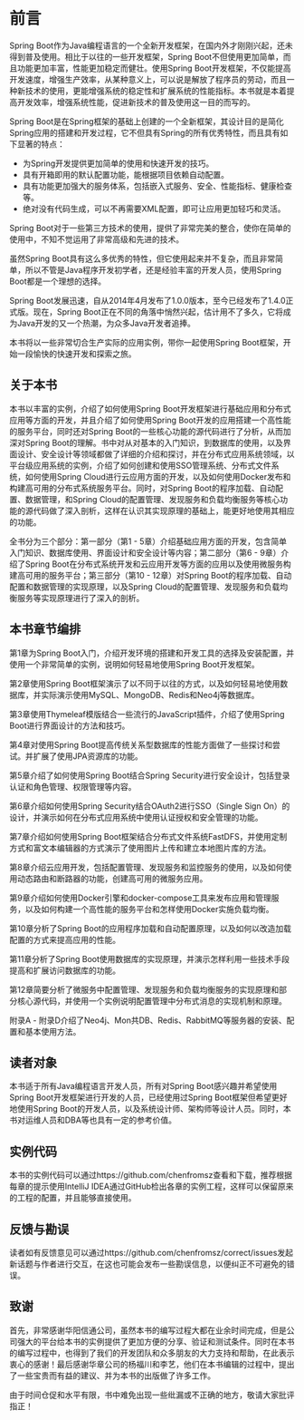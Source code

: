 # 前言

Spring Boot作为Java编程语言的一个全新开发框架，在国内外才刚刚兴起，还未得到普及使用。相比于以往的一些开发框架，Spring Boot不但使用更加简单，而且功能更加丰富，性能更加稳定而健壮。使用Spring Boot开发框架，不仅能提高开发速度，增强生产效率，从某种意义上，可以说是解放了程序员的劳动，而且一种新技术的使用，更能增强系统的稳定性和扩展系统的性能指标。本书就是本着提高开发效率，增强系统性能，促进新技术的普及使用这一目的而写的。

Spring Boot是在Spring框架的基础上创建的一个全新框架，其设计目的是简化Spring应用的搭建和开发过程，它不但具有Spring的所有优秀特性，而且具有如下显著的特点：

* 为Spring开发提供更加简单的使用和快速开发的技巧。
* 具有开箱即用的默认配置功能，能根据项目依赖自动配置。
* 具有功能更加强大的服务体系，包括嵌入式服务、安全、性能指标、健康检查等。
* 绝对没有代码生成，可以不再需要XML配置，即可让应用更加轻巧和灵活。

Spring Boot对于一些第三方技术的使用，提供了非常完美的整合，使你在简单的使用中，不知不觉运用了非常高级和先进的技术。

虽然Spring Boot具有这么多优秀的特性，但它使用起来并不复杂，而且非常简单，所以不管是Java程序开发初学者，还是经验丰富的开发人员，使用Spring Boot都是一个理想的选择。

Spring Boot发展迅速，自从2014年4月发布了1.0.0版本，至今已经发布了1.4.0正式版。现在，Spring Boot正在不同的角落中悄然兴起，估计用不了多久，它将成为Java开发的又一个热潮，为众多Java开发者追捧。

本书将以一些非常切合生产实际的应用实例，带你一起使用Spring Boot框架，开始一段愉快的快速开发和探索之旅。

## 关于本书

本书以丰富的实例，介绍了如何使用Spring Boot开发框架进行基础应用和分布式应用等方面的开发，并且介绍了如何使用Spring Boot开发的应用搭建一个高性能的服务平台，同时还对Spring Boot的一些核心功能的源代码进行了分析，从而加深对Spring Boot的理解。书中对从对基本的入门知识，到数据库的使用，以及界面设计、安全设计等领域都做了详细的介绍和探讨，并在分布式应用系统领域，以平台级应用系统的实例，介绍了如何创建和使用SSO管理系统、分布式文件系统，如何使用Spring Cloud进行云应用方面的开发，以及如何使用Docker发布和构建高可用的分布式系统服务平台。同时，对Spring Boot的程序加载、自动配置、数据管理，和Spring Cloud的配置管理、发现服务和负载均衡服务等核心功能的源代码做了深入剖析，这样在认识其实现原理的基础上，能更好地使用其相应的功能。

全书分为三个部分：第一部分（第1 - 5章）介绍基础应用方面的开发，包含简单入门知识、数据库使用、界面设计和安全设计等内容；第二部分（第6 - 9章）介绍了Spring Boot在分布式系统开发和云应用开发等方面的应用以及使用微服务构建高可用的服务平台；第三部分（第10 - 12章）对Spring Boot的程序加载、自动配置和数据管理的实现原理，以及Spring Cloud的配置管理、发现服务和负载均衡服务等实现原理进行了深入的剖析。

## 本书章节编排

第1章为Spring Boot入门，介绍开发环境的搭建和开发工具的选择及安装配置，并使用一个非常简单的实例，说明如何轻易地使用Spring Boot开发框架。

第2章使用Spring Boot框架演示了以不同于以往的方式，以及如何轻易地使用数据库，并实际演示使用MySQL、MongoDB、Redis和Neo4j等数据库。

第3章使用Thymeleaf模版结合一些流行的JavaScript插件，介绍了使用Spring Boot进行界面设计的方法和技巧。

第4章对使用Spring Boot提高传统关系型数据库的性能方面做了一些探讨和尝试。并扩展了使用JPA资源库的功能。

第5章介绍了如何使用Spring Boot结合Spring Security进行安全设计，包括登录认证和角色管理、权限管理等内容。

第6章介绍如何使用Spring Security结合OAuth2进行SSO（Single Sign On）的设计，并演示如何在分布式应用系统中使用认证授权和安全管理的功能。

第7章介绍如何使用Spring Boot框架结合分布式文件系统FastDFS，并使用定制方式和富文本编辑器的方式演示了使用图片上传和建立本地图片库的方法。

第8章介绍云应用开发，包括配置管理、发现服务和监控服务的使用，以及如何使用动态路由和断路器的功能，创建高可用的微服务应用。

第9章介绍如何使用Docker引擎和docker-compose工具来发布应用和管理服务，以及如何构建一个高性能的服务平台和怎样使用Docker实施负载均衡。

第10章分析了Spring Boot的应用程序加载和自动配置原理，以及如何以改造加载配置的方式来提高应用的性能。

第11章分析了Spring Boot使用数据库的实现原理，并演示怎样利用一些技术手段提高和扩展访问数据库的功能。

第12章简要分析了微服务中配置管理、发现服务和负载均衡服务的实现原理和部分核心源代码，并使用一个实例说明配置管理中分布式消息的实现机制和原理。

附录A - 附录D介绍了Neo4j、Mon共DB、Redis、RabbitMQ等服务器的安装、配置和基本使用方法。

## 读者对象

本书适于所有Java编程语言开发人员，所有对Spring Boot感兴趣并希望使用Spring Boot开发框架进行开发的人员，已经使用过Spring Boot框架但希望更好地使用Spring Boot的开发人员，以及系统设计师、架构师等设计人员。同时，本书对运维人员和DBA等也具有一定的参考价值。

## 实例代码

本书的实例代码可以通过https://github.com/chenfromsz查看和下载，推荐根据每章的提示使用IntelliJ IDEA通过GitHub检出各章的实例工程，这样可以保留原来的工程的配置，并且能够直接使用。

## 反馈与勘误

读者如有反馈意见可以通过https://github.com/chenfromsz/correct/issues发起新话题与作者进行交互，在这也可能会发布一些勘误信息，以便纠正不可避免的错误。

## 致谢

首先，非常感谢华阳信通公司，虽然本书的编写过程大都在业余时间完成，但是公司强大的平台给本书的实例提供了更加方便的分享、验证和测试条件。同时在本书的编写过程中，也得到了我们的开发团队和众多朋友的大力支持和帮助，在此表示衷心的感谢！最后感谢华章公司的杨福川和李艺，他们在本书编辑的过程中，提出了一些宝贵而有益的建议、并为本书的出版做了许多工作。

由于时间仓促和水平有限，书中难免出现一些纰漏或不正确的地方，敬请大家批评指正！